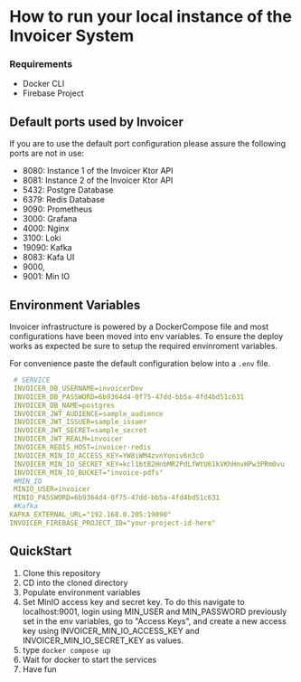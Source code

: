# How to run your local instance of the Invoicer System

### Requirements
- Docker CLI
- Firebase Project


## Default ports used by Invoicer
If you are to use the default port configuration please assure the following ports are not in use:

- 8080: Instance 1 of the Invoicer Ktor API
- 8081: Instance 2 of the Invoicer Ktor API
- 5432: Postgre Database
- 6379: Redis Database
- 9090: Prometheus
- 3000: Grafana
- 4000: Nginx
- 3100: Loki
- 19090: Kafka
- 8083: Kafa UI
- 9000,
- 9001: Min IO

## Environment Variables
Invoicer infrastructure is powered by a DockerCompose file and most configurations have been moved into env variables. To ensure the deploy works as expected be sure to setup the required envinroment variables.

For convenience paste the default configuration below into a `.env` file.

```yml
 # SERVICE
 INVOICER_DB_USERNAME=invoicerDev
 INVOICER_DB_PASSWORD=6b9364d4-0f75-47dd-bb5a-4fd4bd51c631
 INVOICER_DB_NAME=postgres
 INVOICER_JWT_AUDIENCE=sample_audience
 INVOICER_JWT_ISSUER=sample_issuer
 INVOICER_JWT_SECRET=sample_secret
 INVOICER_JWT_REALM=invoicer
 INVOICER_REDIS_HOST=invoicer-redis
 INVOICER_MIN_IO_ACCESS_KEY=YW8iWM4zvnYoniv6n3cO
 INVOICER_MIN_IO_SECRET_KEY=kcl16tB2HnbMR2PdLfWtU61kVKhHnvHPw3PRm0vu
 INVOICER_MIN_IO_BUCKET="invoice-pdfs"
 #MIN_IO
 MINIO_USER=invoicer
 MINIO_PASSWORD=6b9364d4-0f75-47dd-bb5a-4fd4bd51c631
 #Kafka
KAFKA_EXTERNAL_URL="192.168.0.205:19090"
INVOICER_FIREBASE_PROJECT_ID="your-project-id-here"
```

## QuickStart
1. Clone this repository
2. CD into the cloned directory
3. Populate environment variables
4. Set MinIO access key and secret key. To do this navigate to localhost:9001, login using MIN_USER and MIN_PASSWORD previously set in the env variables, go to "Access Keys", and create a new access key using INVOICER_MIN_IO_ACCESS_KEY and INVOICER_MIN_IO_SECRET_KEY as values.
3. type `docker compose up`
4. Wait for docker to start the services
5. Have fun
